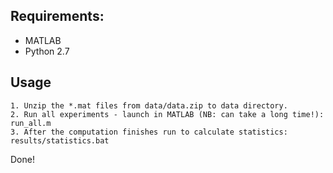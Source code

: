 Requirements:
--------------
* MATLAB
* Python 2.7

Usage
--------------
``` 
1. Unzip the *.mat files from data/data.zip to data directory.
2. Run all experiments - launch in MATLAB (NB: can take a long time!):
run_all.m
3. After the computation finishes run to calculate statistics:
results/statistics.bat
``` 
Done!